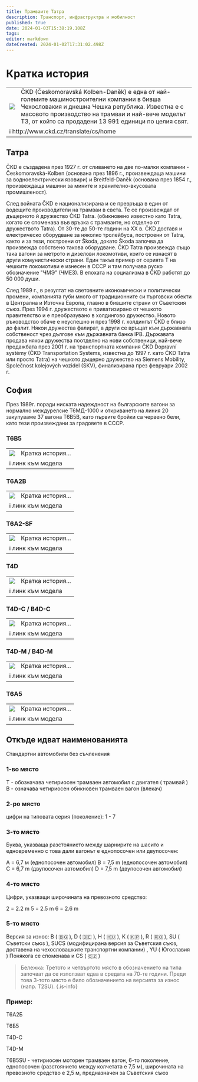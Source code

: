 ```yaml
---
title: Трамваите Татра
description: Транспорт, инфраструктра и мобилност
published: true
date: 2024-01-03T15:38:19.108Z
tags: 
editor: markdown
dateCreated: 2024-01-02T17:31:02.498Z
---
```


# Кратка история
<!--следващ пост--> 
<div class="table-responsive"><table style="width:100%"><tr>
  <td><center><img src="https://drive.google.com/uc?id=1LjwfbCm_URWX1BBYsH82_7bUmUzrV9_e"></center></td>
<td> ČKD (Českomoravská Kolben-Daněk) е една от най-големите машиностроителни компании в бивша Чехословакия и днешна Чешка република. Известна е с масовото производство на трамваи и най-вече моделът Т3, от който са продадени 13 991 единици по целия свят.</td></tr>
  <td colspan=2 >ℹ️ http://www.ckd.cz/translate/cs/home</td></table></div>
  
  
  
 


## Татра
ČKD е създадена през 1927 г. от сливането на две по-малки компании - Českomoravská-Kolben (основана през 1896 г., произвеждаща машини за водноелектрически язовири) и Breitfeld-Daněk (основана през 1854 г., произвеждаща машини за мините и хранително-вкусовата промишленост).

След войната ČKD е национализирана и се превръща в един от водещите производители на трамваи в света. Те се произвеждат от дъщерното ѝ дружество ČKD Tatrа. (обикновено известно като Tatra, когато се споменава във връзка с трамваите, но отделно от дружеството Tatra). От 30-те до 50-те години на ХХ в. ČKD доставя и електрическо оборудване за няколко тролейбуса, построени от Tatra, както и за тези, построени от Škoda, докато Škoda започва да произвежда собствено такова оборудване. ČKD Tatra произвежда също така вагони за метрото и дизелови локомотиви, които се изнасят в други комунистически страни. Един такъв пример от серията Т на чешките локомотиви е изнесен в СССР и там получава руско обозначение "ЧМЭ" (ЧМЕ3). В епохата на социализма в ČKD работят до 50 000 души.

След 1989 г., в резултат на световните икономически и политически промени, компанията губи много от традиционните си търговски обекти в Централна и Източна Европа, главно в бившите страни от Съветския съюз. През 1994 г. дружеството е приватизирано от чешкото правителство и е преобразувано в холдингово дружество. Новото ръководство обаче е неуспешно и през 1998 г. холдингът ČKD е близо до фалит. Някои дружества фалират, а други се връщат към държавната собственост чрез дългове към държавната банка IPB. Държавата продава някои дружества поотделно на нови собственици, най-вече продажбата през 2001 г. на транспортната компания ČKD Dopravní systémy (ČKD Transportation Systems, известна до 1997 г. като ČKD Tatra или просто Tatra) на чешкото дъщерно дружество на Siemens Mobility, Společnost kolejových vozidel (SKV), финализирана през февруари 2002 г.

## София
През 1989г. поради ниската надеждност на българските вагони за нормално междурелсие Т6МД-1000 и откриването на линия 20 закупуваме 37 вагона T6B5B, като първите бройки са червено бели, като тези произвеждани за градовете в СССР.


### T6B5
<!--следващ пост--> 
<div class="table-responsive"><table style="width:100%"><tr>
<td><img src="https://drive.google.com/uc?id=1MfC8Sa1MiIFOjF6vhRdrVSRvJmPR-Q6X"></td>
<td>Кратка история...</td></tr>
  <td colspan=2 >ℹ️ линк към модела</td></table></div>
  
  
  
### T6A2B
<!--следващ пост--> 
<div class="table-responsive"><table style="width:100%"><tr>
<td><img src="https://drive.google.com/uc?id=1CSA7zDBiu92tMBiWWOU-iSTIX_UEDAxg"></td>
<td>Кратка история...</td></tr>
  <td colspan=2 >ℹ️ линк към модела</td></table></div>
  
### T6A2-SF
<!--следващ пост--> 
<div class="table-responsive"><table style="width:100%"><tr>
<td><img src="https://live.staticflickr.com/65535/52628848429_c879504146_k.jpg"></td>
<td>Кратка история...</td></tr>
  <td colspan=2 >ℹ️ линк към модела</td></table></div>
  
  
### T4D
<!--следващ пост--> 
<div class="table-responsive"><table style="width:100%"><tr>
<td><img src="https://drive.google.com/uc?id=1c6B2WOWgjh_itLLJLuD_Vb81zMYL-zuC"></td>
<td>Кратка история...</td></tr>
  <td colspan=2 >ℹ️ линк към модела</td></table></div>
  
  
### T4D-C / B4D-C
<!--следващ пост--> 
<div class="table-responsive"><table style="width:100%"><tr>
<td><img src="https://live.staticflickr.com/65535/52137414245_635a8f4728_k.jpg"></td>
<td>Кратка история...</td></tr>
  <td colspan=2 >ℹ️ линк към модела</td></table></div>
  
  
### T4D-M / B4D-M
<!--следващ пост--> 
<div class="table-responsive"><table style="width:100%"><tr>
<td><img src="https://drive.google.com/uc?id=1hiI0T_LfcoW_DzwzsR7MODVC5gY6PFmP"></td>
<td>Кратка история...</td></tr>
  <td colspan=2 >ℹ️ линк към модела</td></table></div>
  
  
### T6A5
<!--следващ пост--> 
<div class="table-responsive"><table style="width:100%"><tr>
<td><img src="
https://live.staticflickr.com/65535/49996570488_a6e72fd53b_k.jpg"></td>
<td>Кратка история...</td></tr>
  <td colspan=2 >ℹ️ линк към модела</td></table></div>


## Откъде идват наименованията

Стандартни автомобили без съчленения 

### 1-во място

Т - обозначава четириосен трамваен автомобил с двигател ( трамвай )
В - означава четириосен обикновен трамваен вагон (влекач)

### 2-ро място

цифри на типовата серия (поколение): 1 - 7

###  3-то място
Буква, указваща разстоянието между шарнирите на шасито и едновременно с това дали вагонът е еднопосочен или двупосочен:

А = 6,7 м (еднопосочен автомобил)
B = 7,5 m (еднопосочен автомобил)
C = 6,7 m (двупосочен автомобил)
D = 7,5 m (двупосочен автомобил)

###  4-то място
Цифри, указващи широчината на превозното средство:

2 = 2.2 m
5 = 2.5 m
6 = 2.6 m

###  5-то място
Версия за износ: B ( :bulgaria: ), D ( :de: ), H ( :hungary: ), K ( :north_korea: ), R ( :romania: ), SU ( Съветски съюз ), SUCS (модифицирана версия за Съветския съюз, доставена на чехословашките транспортни компании) , YU ( Югославия )
Понякога се споменава и CS ( :czech_republic: )

> Бележка: Третото и четвъртото място в обозначението на типа започват да се използват едва в средата на 70-те години. Преди това 3-тото място е било обозначението на версията за износ (напр. T2SU).
{.is-info}


### Пример: 

Т6А2Б

Т6Б5

Т4D-C

T4D-M

T6B5SU - четириосен моторен трамваен вагон, 6-то поколение, еднопосочен (разстоянието между колчетата е 7,5 м), широчината на превозното средство е 2,5 м, предназначен за Съветския съюз
